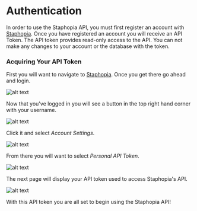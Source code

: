 # Authentication
In order to use the Staphopia API, you must first register an account with [Staphopia](https://staphopia.emory.edu/accounts/register/). Once you have registered an account you will receive an API Token. The API token provides read-only access to the API. You can not make any changes to your account or the database with the token.

### Acquiring Your API Token
First you will want to navigate to [Staphopia](https://staphopia.emory.edu). Once you get there go ahead and login.

![alt text](images/token-000.png "Select Login")

Now that you've logged in you will see a button in the top right hand corner with your username. 

![alt text](images/token-001.png "Select Username Button")

Click it and select *Account Settings*.

![alt text](images/token-002.png "Select Account Settings")

From there you will want to select *Personal API Token*. 

![alt text](images/token-003.png "Select Account Settings")

The next page will display your API token used to access Staphopia's API.

![alt text](images/token-004.png "Select Account Settings")

With this API token you are all set to begin using the Staphopia API!

